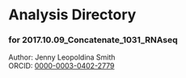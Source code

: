 # Analysis Directory 
### for 2017.10.09_Concatenate_1031_RNAseq
Author: Jenny Leopoldina Smith<br>
ORCID: [0000-0003-0402-2779](https://orcid.org/0000-0003-0402-2779)
<br>